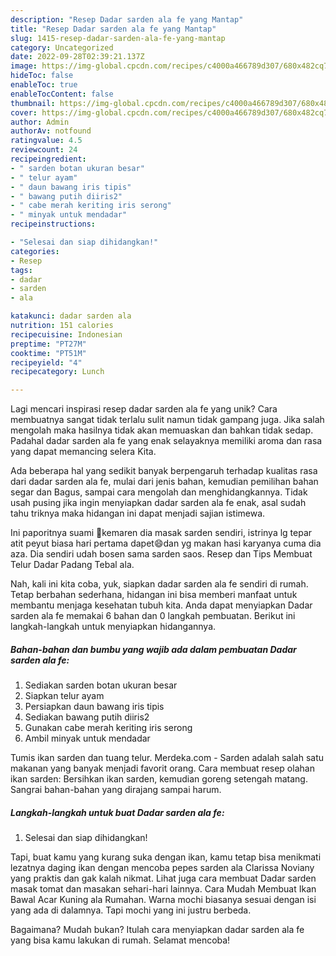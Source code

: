 ```yaml
---
description: "Resep Dadar sarden ala fe yang Mantap"
title: "Resep Dadar sarden ala fe yang Mantap"
slug: 1415-resep-dadar-sarden-ala-fe-yang-mantap
category: Uncategorized
date: 2022-09-28T02:39:21.137Z
image: https://img-global.cpcdn.com/recipes/c4000a466789d307/680x482cq70/dadar-sarden-ala-fe-foto-resep-utama.jpg
hideToc: false
enableToc: true
enableTocContent: false
thumbnail: https://img-global.cpcdn.com/recipes/c4000a466789d307/680x482cq70/dadar-sarden-ala-fe-foto-resep-utama.jpg
cover: https://img-global.cpcdn.com/recipes/c4000a466789d307/680x482cq70/dadar-sarden-ala-fe-foto-resep-utama.jpg
author: Admin
authorAv: notfound
ratingvalue: 4.5
reviewcount: 24
recipeingredient:
- " sarden botan ukuran besar"
- " telur ayam"
- " daun bawang iris tipis"
- " bawang putih diiris2"
- " cabe merah keriting iris serong"
- " minyak untuk mendadar"
recipeinstructions:

- "Selesai dan siap dihidangkan!"
categories:
- Resep
tags:
- dadar
- sarden
- ala

katakunci: dadar sarden ala 
nutrition: 151 calories
recipecuisine: Indonesian
preptime: "PT27M"
cooktime: "PT51M"
recipeyield: "4"
recipecategory: Lunch

---
```





Lagi mencari inspirasi resep dadar sarden ala fe yang unik? Cara membuatnya sangat tidak terlalu sulit namun tidak gampang juga. Jika salah mengolah maka hasilnya tidak akan memuaskan dan bahkan tidak sedap. Padahal dadar sarden ala fe yang enak selayaknya memiliki aroma dan rasa yang dapat memancing selera Kita.





Ada beberapa hal yang sedikit banyak berpengaruh terhadap kualitas rasa dari dadar sarden ala fe, mulai dari jenis bahan, kemudian pemilihan bahan segar dan Bagus, sampai cara mengolah dan menghidangkannya. Tidak usah pusing jika ingin menyiapkan dadar sarden ala fe enak,      asal sudah tahu triknya maka hidangan ini dapat menjadi sajian istimewa.














Ini paporitnya suami 🤪kemaren dia masak sarden sendiri, istrinya lg tepar atit peyut biasa hari pertama dapet😄dan yg makan hasi karyanya cuma dia aza. Dia sendiri udah bosen sama sarden saos. Resep dan Tips Membuat Telur Dadar Padang Tebal ala.






Nah, kali ini kita coba, yuk, siapkan dadar sarden ala fe sendiri di rumah. Tetap berbahan sederhana, hidangan ini bisa memberi manfaat untuk membantu menjaga kesehatan tubuh kita. Anda dapat menyiapkan Dadar sarden ala fe memakai 6 bahan dan 0 langkah pembuatan. Berikut ini langkah-langkah untuk menyiapkan hidangannya.

<!--inarticleads1-->

##### Bahan-bahan dan bumbu yang wajib ada dalam pembuatan Dadar sarden ala fe:

1. Sediakan  sarden botan ukuran besar
1. Siapkan  telur ayam
1. Persiapkan  daun bawang iris tipis
1. Sediakan  bawang putih diiris2
1. Gunakan  cabe merah keriting iris serong
1. Ambil  minyak untuk mendadar


Tumis ikan sarden dan tuang telur. Merdeka.com - Sarden adalah salah satu makanan yang banyak menjadi favorit orang. Cara membuat resep olahan ikan sarden: Bersihkan ikan sarden, kemudian goreng setengah matang. Sangrai bahan-bahan yang dirajang sampai harum. 

<!--inarticleads2-->

##### Langkah-langkah untuk buat Dadar sarden ala fe:


1. Selesai dan siap dihidangkan!

Tapi, buat kamu yang kurang suka dengan ikan, kamu tetap bisa menikmati lezatnya daging ikan dengan mencoba pepes sarden ala Clarissa Noviany yang praktis dan gak kalah nikmat. Lihat juga cara membuat Dadar sarden masak tomat dan masakan sehari-hari lainnya. Cara Mudah Membuat Ikan Bawal Acar Kuning ala Rumahan. Warna mochi biasanya sesuai dengan isi yang ada di dalamnya. Tapi mochi yang ini justru berbeda. 

Bagaimana? Mudah bukan? Itulah cara menyiapkan dadar sarden ala fe yang bisa kamu lakukan di rumah. Selamat mencoba!
